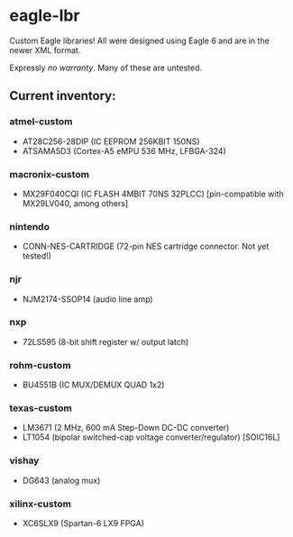 eagle-lbr
=========

Custom Eagle libraries! All were designed using Eagle 6 and are in the newer XML format.

Expressly *no warranty*. Many of these are untested.

## Current inventory:

### atmel-custom

- AT28C256-28DIP (IC EEPROM 256KBIT 150NS)
- ATSAMA5D3 (Cortex-A5 eMPU 536 MHz, LFBGA-324)

### macronix-custom

- MX29F040CQI (IC FLASH 4MBIT 70NS 32PLCC) [pin-compatible with MX29LV040, among others]

### nintendo

- CONN-NES-CARTRIDGE (72-pin NES cartridge connector. Not yet tested!)

### njr

- NJM2174-SSOP14 (audio line amp)

### nxp

- 72LS595 (8-bit shift register w/ output latch)

### rohm-custom

- BU4551B (IC MUX/DEMUX QUAD 1x2)

### texas-custom

- LM3671 (2 MHz, 600 mA Step-Down DC-DC converter)
- LT1054 (bipolar switched-cap voltage converter/regulator) [SOIC16L]

### vishay

- DG643 (analog mux)

### xilinx-custom

- XC6SLX9 (Spartan-6 LX9 FPGA)
